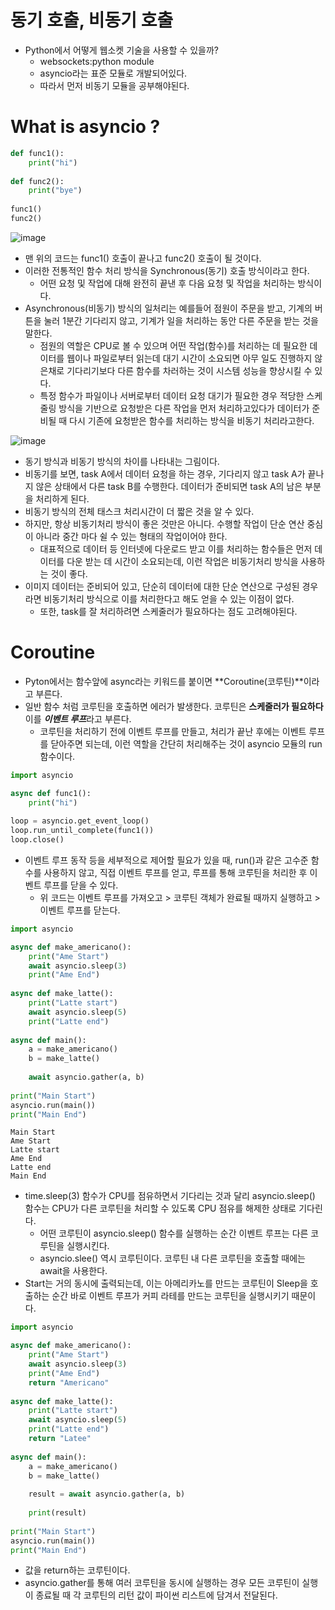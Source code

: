 # 동기 호출, 비동기 호출
- Python에서 어떻게 웹소켓 기술을 사용할 수 있을까?
  - websockets:python module
  - asyncio라는 표준 모듈로 개발되어있다.
  - 따라서 먼저 비동기 모듈을 공부해야된다.

# What is asyncio ?
```python
def func1():
    print("hi")
    
def func2():
    print("bye")
    
func1()
func2()
```

![image](https://user-images.githubusercontent.com/69780812/149479696-1b0cc86b-8cb9-484e-b2e2-8fbbcdfcebb9.png)
- 맨 위의 코드는 func1() 호출이 끝나고 func2() 호출이 될 것이다.
- 이러한 전통적인 함수 처리 방식을 Synchronous(동기) 호출 방식이라고 한다.
  - 어떤 요청 및 작업에 대해 완전히 끝낸 후 다음 요청 및 작업을 처리하는 방식이다.
- Asynchronous(비동기) 방식의 일처리는 예를들어 점원이 주문을 받고, 기계의 버튼을 눌러 1분간 기다리지 않고, 기계가 일을 처리하는 동안 다른 주문을 받는 것을 말한다.
  - 점원의 역할은 CPU로 볼 수 있으며 어떤 작업(함수)를 처리하는 데 필요한 데이터를 웹이나 파일로부터 읽는데 대기 시간이 소요되면 아무 일도 진행하지 않은채로 기다리기보다 다른 함수를 차러하는 것이 시스템 성능을 향상시킬 수 있다.
  - 특정 함수가 파일이나 서버로부터 데이터 요청 대기가 필요한 경우 적당한 스케줄링 방식을 기반으로 요청받은 다른 작업을 먼저 처리하고있다가 데이터가 준비될 때 다시 기존에 요청받은 함수를 처리하는 방식을 비동기 처리라고한다.

![image](https://user-images.githubusercontent.com/69780812/149482875-06edd0fd-2b84-4620-82cd-ec79f66c318e.png)
- 동기 방식과 비동기 방식의 차이를 나타내는 그림이다.
- 비동기를 보면, task A에서 데이터 요청을 하는 경우, 기다리지 않고 task A가 끝나지 않은 상태에서 다른 task B를 수행한다. 데이터가 준비되면 task A의 남은 부분을 처리하게 된다.
- 비동기 방식의 전체 태스크 처리시간이 더 짧은 것을 알 수 있다.
- 하지만, 항상 비동기처리 방식이 좋은 것만은 아니다. 수행할 작업이 단순 연산 중심이 아니라 중간 마다 쉴 수 있는 형태의 작업이어야 한다. 
  - 대표적으로 데이터 등 인터넷에 다운로드 받고 이를 처리하는 함수들은 먼저 데이터를 다운 받는 데 시간이 소요되는데, 이런 작업은 비동기처리 방식을 사용하는 것이 좋다.
- 이미지 데이터는 준비되어 있고, 단순히 데이터에 대한 단순 연산으로 구성된 경우라면 비동기처리 방식으로 이를 처리한다고 해도 얻을 수 있는 이점이 없다.
  - 또한, task를 잘 처리하려면 스케줄러가 필요하다는 점도 고려해야된다.

# Coroutine
- Pyton에서는 함수앞에 async라는 키워드를 붙이면 **Coroutine(코루틴)**이라고 부른다.
- 일반 함수 처럼 코루틴을 호출하면 에러가 발생한다. 코루틴은 **스케줄러가 필요하다** 이를 ***이벤트 루프***라고 부른다.
  - 코루틴을 처리하기 전에 이벤트 루프를 만들고, 처리가 끝난 후에는 이벤트 루프를 닫아주면 되는데, 이런 역할을 간단히 처리해주는 것이 asyncio 모듈의 run 함수이다.

```python
import asyncio

async def func1():
    print("hi")
    
loop = asyncio.get_event_loop()
loop.run_until_complete(func1())
loop.close()
```
- 이벤트 루프 동작 등을 세부적으로 제어할 필요가 있을 때, run()과 같은 고수준 함수를 사용하지 않고, 직접 이벤트 루프를 얻고, 루프를 통해 코루틴을 처리한 후 이벤트 루프를 닫을 수 있다.
  - 위 코드는 이벤트 루프를 가져오고 > 코루틴 객체가 완료될 때까지 실행하고 > 이벤트 루프를 닫는다.

```python
import asyncio

async def make_americano():
    print("Ame Start")
    await asyncio.sleep(3)
    print("Ame End")
    
async def make_latte():
    print("Latte start")
    await asyncio.sleep(5)
    print("Latte end")
    
async def main():
    a = make_americano()
    b = make_latte()
    
    await asyncio.gather(a, b)
    
print("Main Start")
asyncio.run(main())
print("Main End")
```

```shell
Main Start
Ame Start
Latte start
Ame End
Latte end
Main End
```
- time.sleep(3) 함수가 CPU를 점유하면서 기다리는 것과 달리 asyncio.sleep() 함수는 CPU가 다른 코루틴을 처리할 수 있도록 CPU 점유를 해제한 상태로 기다린다.
  - 어떤 코루틴이 asyncio.sleep() 함수를 실행하는 순간 이벤트 루프는 다른 코루틴을 실행시킨다.
  - asyncio.slee() 역시 코루틴이다. 코루틴 내 다른 코루틴을 호출할 때에는 await을 사용한다.
- Start는 거의 동시에 출력되는데, 이는 아메리카노를 만드는 코루틴이 Sleep을 호출하는 순간 바로 이벤트 루프가 커피 라테를 만드는 코루틴을 실행시키기 때문이다.

```python
import asyncio

async def make_americano():
    print("Ame Start")
    await asyncio.sleep(3)
    print("Ame End")
    return "Americano"
    
async def make_latte():
    print("Latte start")
    await asyncio.sleep(5)
    print("Latte end")
    return "Latee"
    
async def main():
    a = make_americano()
    b = make_latte()
    
    result = await asyncio.gather(a, b)
    
    print(result)
    
print("Main Start")
asyncio.run(main())
print("Main End")
```
- 값을 return하는 코루틴이다.
- asyncio.gather를 통해 여러 코루틴을 동시에 실행하는 경우 모든 코루틴이 실행이 종료될 때 각 코루틴의 리턴 값이 파이썬 리스트에 담겨서 전달된다.